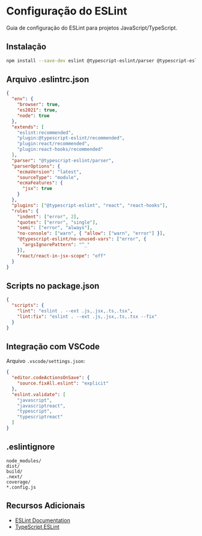 # Configuração do ESLint

Guia de configuração do ESLint para projetos JavaScript/TypeScript.

## Instalação

```bash
npm install --save-dev eslint @typescript-eslint/parser @typescript-eslint/eslint-plugin
```

## Arquivo .eslintrc.json

```json
{
  "env": {
    "browser": true,
    "es2021": true,
    "node": true
  },
  "extends": [
    "eslint:recommended",
    "plugin:@typescript-eslint/recommended",
    "plugin:react/recommended",
    "plugin:react-hooks/recommended"
  ],
  "parser": "@typescript-eslint/parser",
  "parserOptions": {
    "ecmaVersion": "latest",
    "sourceType": "module",
    "ecmaFeatures": {
      "jsx": true
    }
  },
  "plugins": ["@typescript-eslint", "react", "react-hooks"],
  "rules": {
    "indent": ["error", 2],
    "quotes": ["error", "single"],
    "semi": ["error", "always"],
    "no-console": ["warn", { "allow": ["warn", "error"] }],
    "@typescript-eslint/no-unused-vars": ["error", {
      "argsIgnorePattern": "^_"
    }],
    "react/react-in-jsx-scope": "off"
  }
}
```

## Scripts no package.json

```json
{
  "scripts": {
    "lint": "eslint . --ext .js,.jsx,.ts,.tsx",
    "lint:fix": "eslint . --ext .js,.jsx,.ts,.tsx --fix"
  }
}
```

## Integração com VSCode

Arquivo `.vscode/settings.json`:

```json
{
  "editor.codeActionsOnSave": {
    "source.fixAll.eslint": "explicit"
  },
  "eslint.validate": [
    "javascript",
    "javascriptreact",
    "typescript",
    "typescriptreact"
  ]
}
```

## .eslintignore

```
node_modules/
dist/
build/
.next/
coverage/
*.config.js
```

## Recursos Adicionais

- [ESLint Documentation](https://eslint.org/docs/latest/)
- [TypeScript ESLint](https://typescript-eslint.io/)
